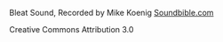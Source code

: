 Bleat Sound, Recorded by Mike Koenig [Soundbible.com](http://soundbible.com/821-Bleat.html)

Creative Commons Attribution 3.0 

